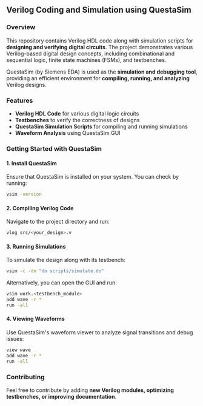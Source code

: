 
## Verilog Coding and Simulation using QuestaSim  

### Overview  
This repository contains Verilog HDL code along with simulation scripts for **designing and verifying digital circuits**. The project demonstrates various Verilog-based digital design concepts, including combinational and sequential logic, finite state machines (FSMs), and testbenches.  

QuestaSim (by Siemens EDA) is used as the **simulation and debugging tool**, providing an efficient environment for **compiling, running, and analyzing** Verilog designs.  

### Features  
- **Verilog HDL Code** for various digital logic circuits  
- **Testbenches** to verify the correctness of designs  
- **QuestaSim Simulation Scripts** for compiling and running simulations  
- **Waveform Analysis** using QuestaSim GUI  

### Getting Started with QuestaSim  
#### **1. Install QuestaSim**  
Ensure that QuestaSim is installed on your system. You can check by running:  
```sh
vsim -version
```

#### **2. Compiling Verilog Code**  
Navigate to the project directory and run:  
```sh
vlog src/<your_design>.v
```

#### **3. Running Simulations**  
To simulate the design along with its testbench:  
```sh
vsim -c -do "do scripts/simulate.do"
```
Alternatively, you can open the GUI and run:  
```sh
vsim work.<testbench_module>
add wave -r *
run -all
```

#### **4. Viewing Waveforms**  
Use QuestaSim's waveform viewer to analyze signal transitions and debug issues:  
```sh
view wave
add wave -r *
run -all
```

### Contributing  
Feel free to contribute by adding **new Verilog modules, optimizing testbenches, or improving documentation**.  
